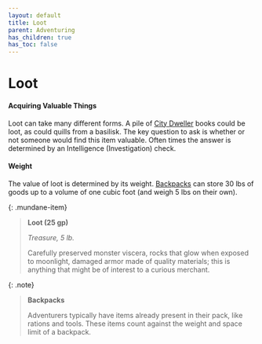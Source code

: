 ```yaml
---
layout: default
title: Loot
parent: Adventuring
has_children: true
has_toc: false
---
```


# Loot

#### Acquiring Valuable Things

Loot can take many different forms. A pile of [City Dweller](../the_frontier/city_dwellers/index) books could be loot, as could quills from a basilisk. The key question to ask is whether or not someone would find this item valuable. Often times the answer is determined by an Intelligence (Investigation) check.

#### Weight

The value of loot is determined by its weight. [Backpacks](../gear/adventuring_gear/tools) can store 30 lbs of goods up to a volume of one cubic foot (and weigh 5 lbs on their own). 

{: .mundane-item}
> **Loot (25 gp)**
>
> *Treasure, 5 lb.*
>
> Carefully preserved monster viscera, rocks that glow when exposed to moonlight, damaged armor made of quality materials; this is anything that might be of interest to a curious merchant.

{: .note}
> **Backpacks**
>
> Adventurers typically have items already present in their pack, like rations and tools. These items count against the weight and space limit of a backpack. 


<!-- {: .note}
> **Mixing Goods**
>
> While adventurers can stash their loot in the same backpack as their supplies, doing so may have unpredictable effects. It is generally unwise to place magical objects, poisonous glands, or other strange substances near one's rations and spell scrolls. -->